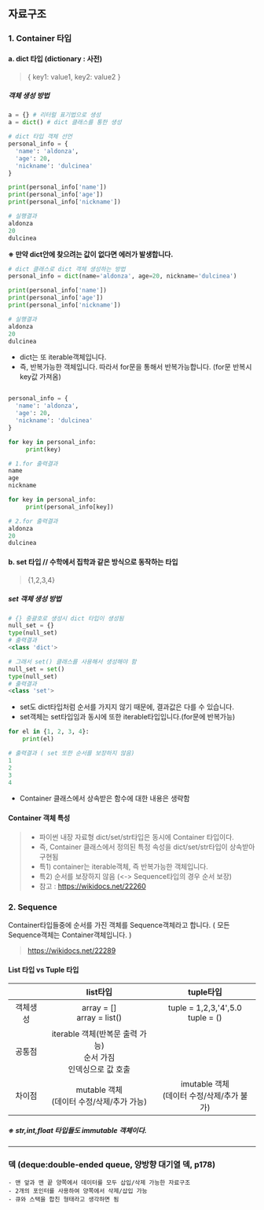 ## 자료구조 

### 1. Container 타입

#### a. dict 타입 (dictionary : 사전)
> { key1: value1, key2: value2 }

##### 객체 생성 방법 
```python 
a = {} # 리터럴 표기법으로 생성
a = dict() # dict 클래스를 통한 생성 
```

```python
# dict 타입 객체 선언 
personal_info = {
  'name': 'aldonza',
  'age': 20,
  'nickname': 'dulcinea'
}

print(personal_info['name'])
print(personal_info['age'])
print(personal_info['nickname'])

# 실행결과
aldonza
20
dulcinea
```
**※ 만약 dict안에 찾으려는 값이 없다면 에러가 발생합니다.**


```python
# dict 클래스로 dict 객체 생성하는 방법 
personal_info = dict(name='aldonza', age=20, nickname='dulcinea')

print(personal_info['name'])
print(personal_info['age'])
print(personal_info['nickname'])

# 실행결과
aldonza
20
dulcinea
```

+ dict는 또 iterable객체입니다.
+ 즉, 반복가능한 객체입니다. 따라서 for문을 통해서 반복가능합니다. (for문 반복시 key값 가져옴)

```python

personal_info = {
  'name': 'aldonza',
  'age': 20,
  'nickname': 'dulcinea'
}

for key in personal_info:
     print(key)

# 1.for 출력결과 
name
age
nickname

for key in personal_info:
     print(personal_info[key])

# 2.for 출력결과
aldonza
20
dulcinea
```


#### b. set 타입  // 수학에서 집학과 같은 방식으로 동작하는 타입 
> {1,2,3,4}

##### set 객체 생성 방법 
```python
# {} 중괄호로 생성시 dict 타입이 생성됨 
null_set = {}
type(null_set)
# 출력결과
<class 'dict'>

# 그래서 set() 클래스를 사용해서 생성해야 함 
null_set = set()
type(null_set)
# 출력결과
<class 'set'>
```

+ set도 dict타입처럼 순서를 가지지 않기 때문에, 결과값은 다를 수 있습니다.
+ set객체는 set타입임과 동시에 또한 iterable타입입니다.(for문에 반복가능)

```python
for el in {1, 2, 3, 4}:
    print(el)

# 출력결과 ( set 또한 순서를 보장하지 않음)
1
2
3
4
```

+ Container 클래스에서 상속받은 함수에 대한 내용은 생략함

#### Container 객체 특성 
> - 파이썬 내장 자료형 dict/set/str타입은 동시에 Container 타입이다.
> - 즉, Container 클래스에서 정의된 특정 속성을 dict/set/str타입이 상속받아 구현됨 
> - 특1) container는 iterable객체, 즉 반복가능한 객체입니다.
> - 특2) 순서를 보장하지 않음 (<-> Sequence타입의 경우 순서 보장)
> - 참고 : <https://wikidocs.net/22260>


### 2. Sequence
Container타입들중에 순서를 가진 객체를 Sequence객체라고 합니다. ( 모든 Sequence객체는 Container객체입니다. )
><https://wikidocs.net/22289>

#### List 타입 vs Tuple 타입 

||list타입|tuple타입|
|:---:|:------:|:------:|
|객체생성|array = [] </br> array = list() | tuple = 1,2,3,'4',5.0 </br> tuple = () |
|공통점|iterable 객체(반복문 출력 가능)<br/>순서 가짐<br/>인덱싱으로 값 호출|
|차이점|mutable 객체</br>(데이터 수정/삭제/추가 가능)|imutable 객체</br>(데이터 수정/삭제/추가 불가)|

##### ※ str,int,float 타입들도 immutable 객체이다.

---

### 덱 (deque:double-ended queue, 양방향 대기열 덱, p178)   
```
- 맨 앞과 맨 끝 양쪽에서 데이터를 모두 삽입/삭제 가능한 자료구조
- 2개의 포인터를 사용하여 양쪽에서 삭제/삽입 가능
- 큐와 스택을 합친 형태라고 생각하면 됨 
```
